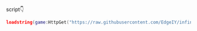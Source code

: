 script👇
```lua
loadstring(game:HttpGet("https://raw.githubusercontent.com/EdgeIY/infiniteyield/master/source"))()
```
